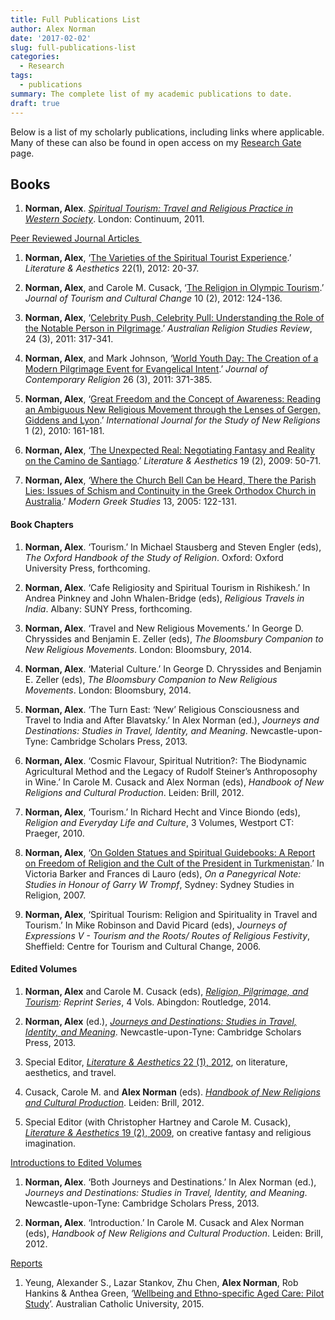 ```yaml
---
title: Full Publications List
author: Alex Norman
date: '2017-02-02'
slug: full-publications-list
categories:
  - Research
tags:
  - publications
summary: The complete list of my academic publications to date.
draft: true
---
```


Below is a list of my scholarly publications, including links where applicable. Many of these can also be found in open access on my [Research Gate](https://www.researchgate.net/profile/Alex_Norman4) page.

## Books
<ol>
	<li><strong>Norman, Alex</strong>. <em><a href="http://www.bloomsbury.com/us/spiritual-tourism-9781472514615/" target="_blank">Spiritual Tourism: Travel and Religious Practice in Western Society</a></em>. London: Continuum, 2011.</li>
</ol>
<u>Peer Reviewed Journal Articles  </u>
<ol>
	<li><strong>Norman, Alex</strong>, ‘<a href="http://openjournals.library.usyd.edu.au/index.php/LA/article/view/7573" target="_blank">The Varieties of the Spiritual Tourist Experience</a>.’ <em>Literature &amp; Aesthetics</em> 22(1), 2012: 20-37.</li>
</ol>
<ol start="2">
	<li><strong>Norman, Alex</strong>, and Carole M. Cusack, ‘<a href="http://www.tandfonline.com/doi/abs/10.1080/14766825.2012.683956" target="_blank">The Religion in Olympic Tourism</a>.’ <em>Journal of Tourism and Cultural Change</em> 10 (2), 2012: 124-136.</li>
</ol>
<ol start="3">
	<li><strong>Norman, Alex</strong>, ‘<a href="https://journals.equinoxpub.com/index.php/JASR/article/view/9013" target="_blank">Celebrity Push, Celebrity Pull: Understanding the Role of the Notable Person in Pilgrimage</a>.’ <em>Australian Religion Studies Review</em>, 24 (3), 2011: 317-341.</li>
</ol>
<ol start="4">
	<li><strong>Norman, Alex</strong>, and Mark Johnson, ‘<a href="http://www.tandfonline.com/doi/abs/10.1080/13537903.2011.616034" target="_blank">World Youth Day: The Creation of a Modern Pilgrimage Event for Evangelical Intent</a>.’ <em>Journal of Contemporary Religion</em> 26 (3), 2011: 371-385.</li>
</ol>
<ol start="5">
	<li><strong>Norman, Alex</strong>, ‘<a href="https://journals.equinoxpub.com/index.php/IJSNR/article/view/8709" target="_blank">Great Freedom and the Concept of Awareness: Reading an Ambiguous New Religious Movement through the Lenses of Gergen, Giddens and Lyon</a>.’ <em>International Journal for the Study of New Religions </em>1 (2), 2010: 161-181.</li>
</ol>
<ol start="6">
	<li><strong>Norman, Alex</strong>, ‘<a href="http://openjournals.library.usyd.edu.au/index.php/LA/article/view/5001" target="_blank">The Unexpected Real: Negotiating Fantasy and Reality on the Camino de Santiago</a>.’ <em>Literature &amp; Aesthetics</em> 19 (2), 2009: 50-71.</li>
</ol>
<ol start="7">
	<li><strong>Norman, Alex</strong>, ‘<a href="http://openjournals.library.usyd.edu.au/index.php/MGST/article/view/6280" target="_blank">Where the Church Bell Can be Heard, There the Parish Lies: Issues of Schism and Continuity in the Greek Orthodox Church in Australia</a>.’ <em>Modern Greek Studies</em> 13, 2005: 122-131.</li>
</ol>
<h4></h4>
<h4>Book Chapters</h4>
<ol>
	<li><strong>Norman, Alex</strong>. ‘Tourism.’ In Michael Stausberg and Steven Engler (eds), <em>The Oxford Handbook of the Study of Religion</em>. Oxford: Oxford University Press, forthcoming.</li>
</ol>
<ol start="2">
	<li><strong>Norman, Alex</strong>. ‘Cafe Religiosity and Spiritual Tourism in Rishikesh.’ In Andrea Pinkney and John Whalen-Bridge (eds),<em> Religious Travels in India</em>. Albany: SUNY Press, forthcoming.</li>
</ol>
<ol start="3">
	<li><strong>Norman, Alex</strong>. ‘Travel and New Religious Movements.’ In George D. Chryssides and Benjamin E. Zeller (eds), <em>The Bloomsbury Companion to New Religious Movements</em>. London: Bloomsbury, 2014.</li>
</ol>
<ol start="4">
	<li><strong>Norman, Alex</strong>. ‘Material Culture.’ In George D. Chryssides and Benjamin E. Zeller (eds), <em>The Bloomsbury Companion to New Religious Movements</em>. London: Bloomsbury, 2014.</li>
</ol>
<ol start="5">
	<li><strong>Norman, Alex</strong>. ‘The Turn East: ‘New’ Religious Consciousness and Travel to India and After Blavatsky.’ In Alex Norman (ed.), <em>Journeys and Destinations: Studies in Travel, Identity, and Meaning</em>. Newcastle-upon-Tyne: Cambridge Scholars Press, 2013.</li>
</ol>
<ol start="6">
	<li><strong>Norman, Alex</strong>. ‘Cosmic Flavour, Spiritual Nutrition?: The Biodynamic Agricultural Method and the Legacy of Rudolf Steiner’s Anthroposophy in Wine.’ In Carole M. Cusack and Alex Norman (eds), <em>Handbook of New Religions and Cultural Production</em>. Leiden: Brill, 2012.</li>
</ol>
<ol start="7">
	<li><strong>Norman, Alex</strong>, ‘Tourism.’ In Richard Hecht and Vince Biondo (eds), <em>Religion and Everyday Life and Culture</em>, 3 Volumes, Westport CT: Praeger, 2010.</li>
</ol>
<ol start="8">
	<li><strong>Norman, Alex</strong>, ‘<a href="http://openjournals.library.usyd.edu.au/index.php/SSR/article/view/123" target="_blank">On Golden Statues and Spiritual Guidebooks: A Report on Freedom of Religion and the Cult of the President in Turkmenistan</a>.’ In Victoria Barker and Frances di Lauro (eds), <em>On a Panegyrical Note: Studies in Honour of Garry W Trompf</em>, Sydney: Sydney Studies in Religion, 2007.</li>
</ol>
<ol start="9">
	<li><strong>Norman, Alex</strong>, ‘Spiritual Tourism: Religion and Spirituality in Travel and Tourism.’ In Mike Robinson and David Picard (eds), <em>Journeys of Expressions V - Tourism and the Roots/ Routes of Religious Festivity</em>, Sheffield: Centre for Tourism and Cultural Change, 2006.</li>
</ol>
<h4>Edited Volumes</h4>
<ol>
	<li><strong>Norman, Alex</strong> and Carole M. Cusack (eds), <em><a href="https://www.routledge.com/products/9781138014886" target="_blank">Religion, Pilgrimage, and Tourism</a>: Reprint Series</em>, 4 Vols. Abingdon: Routledge, 2014.</li>
</ol>
<ol start="2">
	<li><strong>Norman, Alex</strong> (ed.), <em><a href="http://www.cambridgescholars.com/journeys-and-destinations-14" target="_blank">Journeys and Destinations: Studies in Travel, Identity, and Meaning</a></em>. Newcastle-upon-Tyne: Cambridge Scholars Press, 2013.</li>
</ol>
<ol start="3">
	<li>Special Editor, <a href="http://openjournals.library.usyd.edu.au/index.php/LA/issue/view/646" target="_blank"><em>Literature &amp; Aesthetics</em> 22 (1), 2012</a>, on literature, aesthetics, and travel.</li>
</ol>
<ol start="4">
	<li>Cusack, Carole M. and <strong>Alex Norman</strong> (eds). <em><a href="http://www.brill.com/handbook-new-religions-and-cultural-production" target="_blank">Handbook of New Religions and Cultural Production</a></em>. Leiden: Brill, 2012.</li>
</ol>
<ol start="5">
	<li>Special Editor (with Christopher Hartney and Carole M. Cusack), <a href="http://openjournals.library.usyd.edu.au/index.php/LA/issue/view/353" target="_blank"><em>Literature &amp; Aesthetics</em> 19 (2), 2009</a>, on creative fantasy and religious imagination.</li>
</ol>
<u>Introductions to Edited Volumes</u>
<ol>
	<li><strong>Norman, Alex</strong>. ‘Both Journeys and Destinations.’ In Alex Norman (ed.), <em>Journeys and Destinations: Studies in Travel, Identity, and Meaning</em>. Newcastle-upon-Tyne: Cambridge Scholars Press, 2013.</li>
</ol>
<ol start="2">
	<li><strong>Norman, Alex</strong>. ‘Introduction.’ In Carole M. Cusack and Alex Norman (eds), <em>Handbook of New Religions and Cultural Production</em>. Leiden: Brill, 2012.</li>
</ol>
<u>Reports</u>
<ol>
	<li>Yeung, Alexander S., Lazar Stankov, Zhu Chen, <strong>Alex Norman</strong>, Rob Hankins &amp; Anthea Green, ‘<a href="http://www.ansellstrategic.com.au/sites/default/files/publications/Australian%20Catholic%20University.Ansell%20Strategic.CALD_.pdf" target="_blank">Wellbeing and Ethno-specific Aged Care: Pilot Study</a>’. Australian Catholic University, 2015.</li>
</ol>